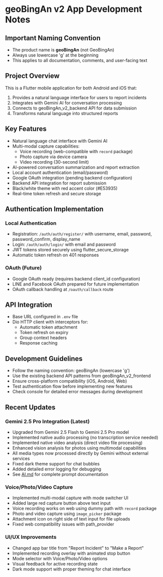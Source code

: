 # geoBingAn v2 App Development Notes

## Important Naming Convention
- The product name is **geoBingAn** (not GeoBingAn)
- Always use lowercase 'g' at the beginning
- This applies to all documentation, comments, and user-facing text

## Project Overview
This is a Flutter mobile application for both Android and iOS that:
1. Provides a natural language interface for users to report incidents
2. Integrates with Gemini AI for conversation processing
3. Connects to geoBingAn_v2_backend API for data submission
4. Transforms natural language into structured reports

## Key Features
- Natural language chat interface with Gemini AI
- Multi-modal capture capabilities:
  - Voice recording (web-compatible with `record` package)
  - Photo capture via device camera
  - Video recording (30-second limit)
- AI-powered conversation summarization and report extraction
- Local account authentication (email/password)
- Google OAuth integration (pending backend configuration)
- Backend API integration for report submission
- Black/white theme with red accent color (#E53935)
- Real-time token refresh and secure storage

## Authentication Implementation
### Local Authentication
- Registration: `/auth/auth/register/` with username, email, password, password_confirm, display_name
- Login: `/auth/auth/login/` with email and password
- JWT tokens stored securely using flutter_secure_storage
- Automatic token refresh on 401 responses

### OAuth (Future)
- Google OAuth ready (requires backend client_id configuration)
- LINE and Facebook OAuth prepared for future implementation
- OAuth callback handling at `/oauth/callback` route

## API Integration
- Base URL configured in `.env` file
- Dio HTTP client with interceptors for:
  - Automatic token attachment
  - Token refresh on expiry
  - Group context headers
  - Response caching

## Development Guidelines
- Follow the naming convention: geoBingAn (lowercase 'g')
- Use the existing backend API patterns from geoBingAn_v2_frontend
- Ensure cross-platform compatibility (iOS, Android, Web)
- Test authentication flow before implementing new features
- Check console for detailed error messages during development

## Recent Updates
### Gemini 2.5 Pro Integration (Latest)
- Upgraded from Gemini 2.5 Flash to Gemini 2.5 Pro model
- Implemented native audio processing (no transcription service needed)
- Implemented native video analysis (direct video file processing)
- Enhanced vision analysis for photos using multimodal capabilities
- All media types now processed directly by Gemini without external services
- Fixed dark theme support for chat bubbles
- Added detailed error logging for debugging
- See [AI.md](AI.md) for complete prompt documentation

### Voice/Photo/Video Capture
- Implemented multi-modal capture with mode switcher UI
- Added large red capture button above text input
- Voice recording works on web using dummy path with `record` package
- Photo and video capture using `image_picker` package
- Attachment icon on right side of text input for file uploads
- Fixed web compatibility issues with path_provider

### UI/UX Improvements
- Changed app bar title from "Report Incident" to "Make a Report"
- Implemented recording overlay with animated stop button
- Mode selector with Voice/Photo/Video options
- Visual feedback for active recording state
- Dark mode support with proper theming for chat interface